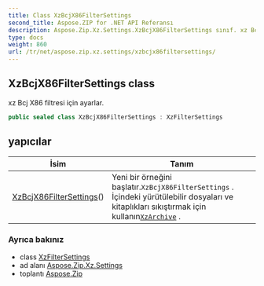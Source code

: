 ```yaml
---
title: Class XzBcjX86FilterSettings
second_title: Aspose.ZIP for .NET API Referansı
description: Aspose.Zip.Xz.Settings.XzBcjX86FilterSettings sınıf. xz Bcj X86 filtresi için ayarlar.
type: docs
weight: 860
url: /tr/net/aspose.zip.xz.settings/xzbcjx86filtersettings/
---
```

## XzBcjX86FilterSettings class

xz Bcj X86 filtresi için ayarlar.

```csharp
public sealed class XzBcjX86FilterSettings : XzFilterSettings
```

## yapıcılar

| İsim | Tanım |
| --- | --- |
| [XzBcjX86FilterSettings](xzbcjx86filtersettings/)() | Yeni bir örneğini başlatır.`XzBcjX86FilterSettings` . İçindeki yürütülebilir dosyaları ve kitaplıkları sıkıştırmak için kullanın[`XzArchive`](../../aspose.zip.xz/xzarchive/) . |

### Ayrıca bakınız

* class [XzFilterSettings](../xzfiltersettings/)
* ad alanı [Aspose.Zip.Xz.Settings](../../aspose.zip.xz.settings/)
* toplantı [Aspose.Zip](../../)


